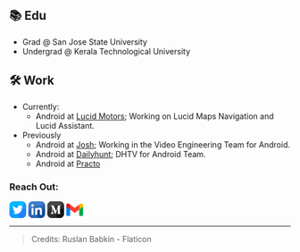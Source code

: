 
## 📚 Edu
- Grad @ San Jose State University
- Undergrad @ Kerala Technological University


## 🛠️ Work
- Currently:
  - Android at [Lucid Motors](https://lucidmotors.com); Working on Lucid Maps Navigation and Lucid Assistant.
- Previously
  - Android at [Josh](https://myjosh.in/); Working in the Video Engineering Team for Android.
  - Android at [Dailyhunt](https://www.dailyhunt.in/); DHTV for Android Team.
  - Android at [Practo](https://www.practo.com/)

### Reach Out:
<p align="left">
<a href="https://twitter.com/ndkshr" target="_blank" rel="noopener noreferrer"><img align="center" src="https://raw.githubusercontent.com/ndkshr/ndkshr/main/social_icons/twitter.png" alt="Twitter" height="30" width="30" /></a>
<a href="https://linkedin.com/in/ndkshr" target="_blank" rel="noopener noreferrer"><img align="center" src="https://raw.githubusercontent.com/ndkshr/ndkshr/main/social_icons/linkedin.png" alt="LinkedIn" height="30" width="30" /></a>
<a href="https://medium.com/@ndkshr" target="_blank" rel="noopener noreferrer"><img align="center" src="https://raw.githubusercontent.com/ndkshr/ndkshr/main/social_icons/medium.png" alt="Medium" height="30" width="30" /></a>
<a href="mailto:nandugops+reachoutgithub@gmail.com" target="_blank" rel="noopener noreferrer"><img align="center" src="https://raw.githubusercontent.com/ndkshr/ndkshr/main/social_icons/gmail.png" alt="E-Mail" height="30" width="30" /></a>
</p>

---
> Credits: Ruslan Babkin - Flaticon
